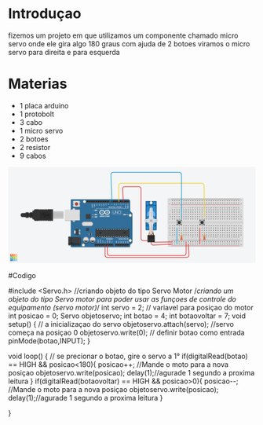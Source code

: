 
# Introduçao
fizemos um projeto em que utilizamos um componente chamado micro servo onde ele gira algo 180 graus com ajuda de 2 botoes viramos o micro servo para direita e para esquerda

# Materias
- 1 placa arduino
- 1 protobolt
- 3 cabo
- 1 micro servo
- 2 botoes
- 2 resistor
- 9 cabos


![BuzzerMusica](Projeto_robo_servo.png)

#Codigo

#include <Servo.h>
//criando objeto do tipo Servo Motor
/*criando um objeto do tipo Servo motor
para poder usar as funçoes de controle do equipamento (servo motor)*/
int servo = 2;
// variavel para posiçao do motor
int posicao = 0;
Servo objetoservo;
int botao = 4;
int botaovoltar = 7;
void setup()
{
	// a inicializaçao do servo
  objetoservo.attach(servo);
  //servo começa na posiçao 0
  objetoservo.write(0);
  // definir botao como entrada
  pinMode(botao,INPUT);
}

void loop()
{
 // se precionar o botao, gire o servo a 1°
  if(digitalRead(botao) == HIGH && posicao<180){
    posicao++;
    //Mande o moto para a nova posiçao
    objetoservo.write(posicao);
    delay(1);//agurade 1 segundo a proxima leitura
  }
   if(digitalRead(botaovoltar) == HIGH && posicao>0){
    posicao--;
    //Mande o moto para a nova posiçao
    objetoservo.write(posicao);
    delay(1);//agurade 1 segundo a proxima leitura
  }
  
}
